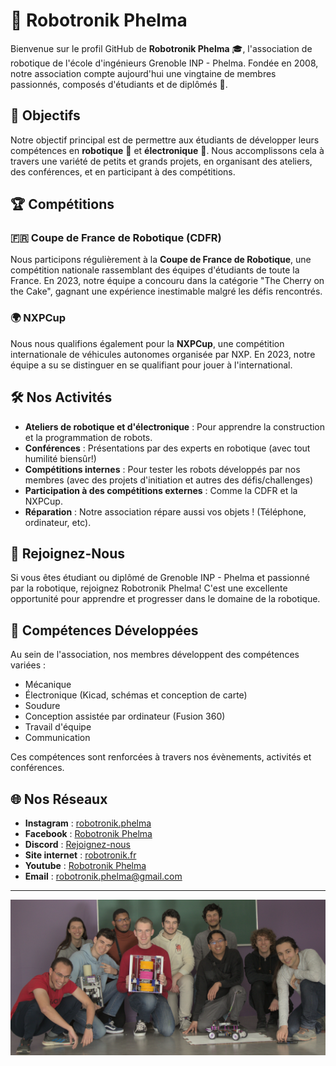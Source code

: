 # 🤖 Robotronik Phelma

Bienvenue sur le profil GitHub de **Robotronik Phelma** 🎓, l'association de robotique de l'école d'ingénieurs Grenoble INP - Phelma. Fondée en 2008, notre association compte aujourd'hui une vingtaine de membres passionnés, composés d'étudiants et de diplômés 🎉.

## 🎯 Objectifs

Notre objectif principal est de permettre aux étudiants de développer leurs compétences en **robotique** 🤖 et **électronique** 🔌. Nous accomplissons cela à travers une variété de petits et grands projets, en organisant des ateliers, des conférences, et en participant à des compétitions.

## 🏆 Compétitions

### 🇫🇷 Coupe de France de Robotique (CDFR)

Nous participons régulièrement à la **Coupe de France de Robotique**, une compétition nationale rassemblant des équipes d'étudiants de toute la France. En 2023, notre équipe a concouru dans la catégorie "The Cherry on the Cake", gagnant une expérience inestimable malgré les défis rencontrés.

### 🌍 NXPCup

Nous nous qualifions également pour la **NXPCup**, une compétition internationale de véhicules autonomes organisée par NXP. En 2023, notre équipe a su se distinguer en se qualifiant pour jouer à l'international.

## 🛠️ Nos Activités

- **Ateliers de robotique et d'électronique** : Pour apprendre la construction et la programmation de robots.
- **Conférences** : Présentations par des experts en robotique (avec tout humilité biensûr!)
- **Compétitions internes** : Pour tester les robots développés par nos membres (avec des projets d'initiation et autres des défis/challenges)
- **Participation à des compétitions externes** : Comme la CDFR et la NXPCup.
- **Réparation** : Notre association répare aussi vos objets ! (Téléphone, ordinateur, etc).

## 🤝 Rejoignez-Nous

Si vous êtes étudiant ou diplômé de Grenoble INP - Phelma et passionné par la robotique, rejoignez Robotronik Phelma! C'est une excellente opportunité pour apprendre et progresser dans le domaine de la robotique.

## 💪 Compétences Développées

Au sein de l'association, nos membres développent des compétences variées :

- Mécanique
- Électronique (Kicad, schémas et conception de carte)
- Soudure
- Conception assistée par ordinateur (Fusion 360)
- Travail d'équipe
- Communication

Ces compétences sont renforcées à travers nos évènements, activités et conférences.

## 🌐 Nos Réseaux

- **Instagram** : [robotronik.phelma](https://www.instagram.com/robotronik.phelma)
- **Facebook** : [Robotronik Phelma](https://www.facebook.com/robotronik.phelma)
- **Discord** : [Rejoignez-nous](https://discord.gg/mQtFyjG6)
- **Site internet** : [robotronik.fr](https://robotronik.fr/)
- **Youtube** : [Robotronik Phelma](https://www.youtube.com/channel/UCVaTysbdKTkBWX1XaerWF5g)
- **Email** : [robotronik.phelma@gmail.com](mailto:robotronik.phelma@gmail.com)

---

![Robotronik 2022-2023](background_members_2023.jpg)

